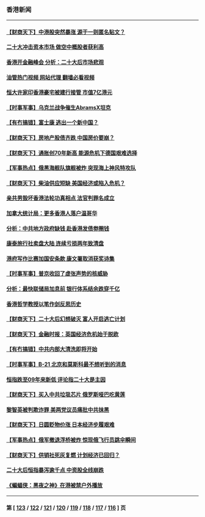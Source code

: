 ### 香港新闻
---
#### [【财商天下】中港股突然暴涨 源于一则匿名贴文？](../../pages/ncid1349362/n13859035.md?11042045) 
#### [二十大冲击资本市场 做空中概股者获利高](../../pages/ncid1349362/n13858605.md?11042045) 
#### [香港开金融峰会 分析：二十大后市场悲观](../../pages/ncid1349362/n13858820.md?11042045) 
#### [油管热门视频 网站代理 翻墙必看视频](http://132.145.103.77:81/youtube.html?11042045)
#### [恒大许家印香港豪宅被建行接管 市值7亿港元](../../pages/ncid1349362/n13858786.md?11042045) 
#### [【时事军事】乌克兰战争催生AbramsX坦克](../../pages/ncid1349362/n13858533.md?11042045) 
#### [【有冇搞错】富士康 逃出一个新中国？](../../pages/ncid1349362/n13858519.md?11042045) 
#### [【财商天下】房地产股债齐跌 中国房价要崩？](../../pages/ncid1349362/n13858185.md?11042045) 
#### [【财商天下】通胀创70年新高 能源危机下德国艰难选择](../../pages/ncid1349362/n13857331.md?11042045) 
#### [【军事热点】俄黑海舰队旗舰被炸 突现海上神风特攻队](../../pages/ncid1349362/n13856632.md?11042045) 
#### [【财商天下】柴油供应短缺 美国经济或陷入危机？](../../pages/ncid1349362/n13856614.md?11042045) 
#### [亲共男毁坏香港法轮功真相点 法官判罪名成立](../../pages/ncid1349362/n13856571.md?11042045) 
#### [加拿大统计局：更多香港人落户温哥华](../../pages/ncid1349362/n13855904.md?11042045) 
#### [分析：中共地方政府缺钱 赴香港发债劵圈钱](../../pages/ncid1349362/n13855612.md?11042045) 
#### [康泰旅行社卖盘大陆 连续亏损两年致清盘](../../pages/ncid1349362/n13855608.md?11042045) 
#### [港府写作比赛加国安条款 康文署取消获奖诗集](../../pages/ncid1349362/n13855605.md?11042045) 
#### [【时事军事】普京收回了虚张声势的核威胁](../../pages/ncid1349362/n13855480.md?11042045) 
#### [分析：最快联储局加息前 银行体系结余跌穿千亿](../../pages/ncid1349362/n13855211.md?11042045) 
#### [香港哲学教授以笔作剑反思历史](../../pages/ncid1349362/n13854992.md?11042045) 
#### [【财商天下】二十大后幻想破灭 富人开启逃亡计划](../../pages/ncid1349362/n13854942.md?11042045) 
#### [【财商天下】金融时报：英国经济危机始于脱欧](../../pages/ncid1349362/n13854226.md?11042045) 
#### [【有冇搞错】中共内部大清洗即将开始](../../pages/ncid1349362/n13853793.md?11042045) 
#### [【时事军事】B-21 北京和莫斯科最不想听到的消息](../../pages/ncid1349362/n13853499.md?11042045) 
#### [恒指跌至09年来新低 评论指二十大是主因](../../pages/ncid1349362/n13853778.md?11042045) 
#### [【财商天下】买入中共垃圾芯片 俄罗斯哑巴吃黄莲](../../pages/ncid1349362/n13853493.md?11042045) 
#### [黎智英被判欺诈罪 美两党议员痛批中共抹黑](../../pages/ncid1349362/n13852892.md?11042045) 
#### [【财商天下】日圆贬物价涨 日本经济步履艰难](../../pages/ncid1349362/n13852700.md?11042045) 
#### [【军事热点】俄军撤退浮桥被炸 惊现俄飞行员跳伞瞬间](../../pages/ncid1349362/n13852376.md?11042045) 
#### [【财商天下】供销社死灰复燃 计划经济已回归？](../../pages/ncid1349362/n13852039.md?11042045) 
#### [二十大后恒指暴泻逾千点 中资股全线崩跌](../../pages/ncid1349362/n13851857.md?11042045) 
#### [《蝙蝠侠：黑夜之神》在港被禁户外播放](../../pages/ncid1349362/n13851614.md?11042045) 

---
#### 第 [ [123](./123.md?11042045) / [122](./122.md?11042045) / [121](./121.md?11042045) / [120](./120.md?11042045) / [119](./119.md?11042045) / [118](./118.md?11042045) / [117](./117.md?11042045) / [116](./116.md?11042045) ] 页
